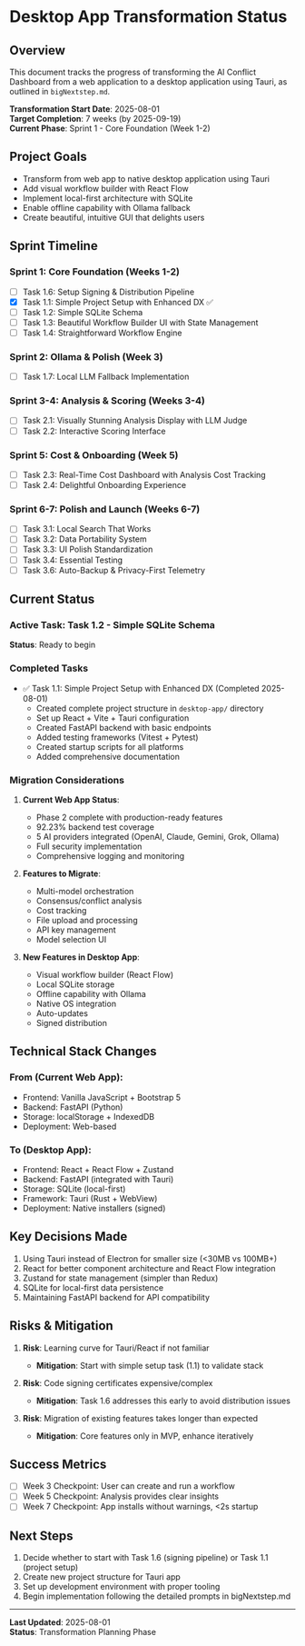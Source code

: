 # Desktop App Transformation Status

## Overview
This document tracks the progress of transforming the AI Conflict Dashboard from a web application to a desktop application using Tauri, as outlined in `bigNextstep.md`.

**Transformation Start Date**: 2025-08-01  
**Target Completion**: 7 weeks (by 2025-09-19)  
**Current Phase**: Sprint 1 - Core Foundation (Week 1-2)

## Project Goals
- Transform from web app to native desktop application using Tauri
- Add visual workflow builder with React Flow
- Implement local-first architecture with SQLite
- Enable offline capability with Ollama fallback
- Create beautiful, intuitive GUI that delights users

## Sprint Timeline

### Sprint 1: Core Foundation (Weeks 1-2)
- [ ] Task 1.6: Setup Signing & Distribution Pipeline
- [x] Task 1.1: Simple Project Setup with Enhanced DX ✅
- [ ] Task 1.2: Simple SQLite Schema
- [ ] Task 1.3: Beautiful Workflow Builder UI with State Management
- [ ] Task 1.4: Straightforward Workflow Engine

### Sprint 2: Ollama & Polish (Week 3)
- [ ] Task 1.7: Local LLM Fallback Implementation

### Sprint 3-4: Analysis & Scoring (Weeks 3-4)
- [ ] Task 2.1: Visually Stunning Analysis Display with LLM Judge
- [ ] Task 2.2: Interactive Scoring Interface

### Sprint 5: Cost & Onboarding (Week 5)
- [ ] Task 2.3: Real-Time Cost Dashboard with Analysis Cost Tracking
- [ ] Task 2.4: Delightful Onboarding Experience

### Sprint 6-7: Polish and Launch (Weeks 6-7)
- [ ] Task 3.1: Local Search That Works
- [ ] Task 3.2: Data Portability System
- [ ] Task 3.3: UI Polish Standardization
- [ ] Task 3.4: Essential Testing
- [ ] Task 3.6: Auto-Backup & Privacy-First Telemetry

## Current Status

### Active Task: Task 1.2 - Simple SQLite Schema
**Status**: Ready to begin

### Completed Tasks
- ✅ Task 1.1: Simple Project Setup with Enhanced DX (Completed 2025-08-01)
  - Created complete project structure in `desktop-app/` directory
  - Set up React + Vite + Tauri configuration
  - Created FastAPI backend with basic endpoints
  - Added testing frameworks (Vitest + Pytest)
  - Created startup scripts for all platforms
  - Added comprehensive documentation

### Migration Considerations
1. **Current Web App Status**:
   - Phase 2 complete with production-ready features
   - 92.23% backend test coverage
   - 5 AI providers integrated (OpenAI, Claude, Gemini, Grok, Ollama)
   - Full security implementation
   - Comprehensive logging and monitoring

2. **Features to Migrate**:
   - Multi-model orchestration
   - Consensus/conflict analysis
   - Cost tracking
   - File upload and processing
   - API key management
   - Model selection UI

3. **New Features in Desktop App**:
   - Visual workflow builder (React Flow)
   - Local SQLite storage
   - Offline capability with Ollama
   - Native OS integration
   - Auto-updates
   - Signed distribution

## Technical Stack Changes

### From (Current Web App):
- Frontend: Vanilla JavaScript + Bootstrap 5
- Backend: FastAPI (Python)
- Storage: localStorage + IndexedDB
- Deployment: Web-based

### To (Desktop App):
- Frontend: React + React Flow + Zustand
- Backend: FastAPI (integrated with Tauri)
- Storage: SQLite (local-first)
- Framework: Tauri (Rust + WebView)
- Deployment: Native installers (signed)

## Key Decisions Made
1. Using Tauri instead of Electron for smaller size (<30MB vs 100MB+)
2. React for better component architecture and React Flow integration
3. Zustand for state management (simpler than Redux)
4. SQLite for local-first data persistence
5. Maintaining FastAPI backend for API compatibility

## Risks & Mitigation
1. **Risk**: Learning curve for Tauri/React if not familiar
   - **Mitigation**: Start with simple setup task (1.1) to validate stack

2. **Risk**: Code signing certificates expensive/complex
   - **Mitigation**: Task 1.6 addresses this early to avoid distribution issues

3. **Risk**: Migration of existing features takes longer than expected
   - **Mitigation**: Core features only in MVP, enhance iteratively

## Success Metrics
- [ ] Week 3 Checkpoint: User can create and run a workflow
- [ ] Week 5 Checkpoint: Analysis provides clear insights
- [ ] Week 7 Checkpoint: App installs without warnings, <2s startup

## Next Steps
1. Decide whether to start with Task 1.6 (signing pipeline) or Task 1.1 (project setup)
2. Create new project structure for Tauri app
3. Set up development environment with proper tooling
4. Begin implementation following the detailed prompts in bigNextstep.md

---

**Last Updated**: 2025-08-01  
**Status**: Transformation Planning Phase
